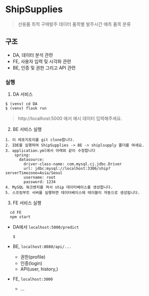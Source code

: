 # ShipSupplies
> 선용품 최적 구매발주 데이터
  품목별 발주시간 예측
  품목 분류

## 구조
 - DA, 데이터 분석 관련
 - FE, 사용자 입력 및 시각화 관련
 - BE, 인증 및 권한 그리고 API 관련

### 실행

1. DA 서비스 
```
$ (venv) cd DA
$ (venv) flask run
```
> http://localhost:5000 에서 예시 데이터 입력해주세요.

2. BE 서비스 실행
```
1. 이 레포지토리를 git clone합니다.
2. IDE를 실행하여 ShipSupplies -> BE -> shiplsupply 폴더를 여세요.
3. application.yml에서 아래와 같이 수정합니다
    spring:
      datasource:
        driver-class-name: com.mysql.cj.jdbc.Driver
        url: jdbc:mysql://localhost:3306/ship?serverTimezone=Asia/Seoul
        username: root
        password: 1234
4. MySQL 워크벤치를 켜서 ship 데이터베이스를 생성합니다.
5. 스프링부트 서버를 실행하면 데이터베이스에 테이블이 자동으로 생성됩니다.
```
3. FE 서비스 실행
```
  cd FE
  npm start
```

 - DA에서 `localhost:5000/predict `
   ```python
   $
   ```
    
 - BE, `localhost:8080/api/...`
    - 권한(profile)
    - 인증(login)
    - API(user, history,)
    
- FE, `localhost:3000`
    - ...


